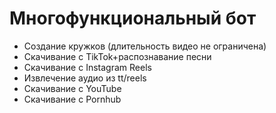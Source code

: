 # Многофункциональный бот

 * Создание кружков (длительность видео не ограничена)
 * Скачивание с TikTok+распознавание песни
 * Скачивание с Instagram Reels
 * Извлечение аудио из tt/reels
 * Скачивание с YouTube
 * Скачивание с Pornhub




